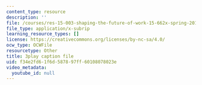 ```yaml
---
content_type: resource
description: ''
file: /courses/res-15-003-shaping-the-future-of-work-15-662x-spring-2016/f34e2fd61f6d587897ff60108078023e_sDnM5fTqXv4.vtt
file_type: application/x-subrip
learning_resource_types: []
license: https://creativecommons.org/licenses/by-nc-sa/4.0/
ocw_type: OCWFile
resourcetype: Other
title: 3play caption file
uid: f34e2fd6-1f6d-5878-97ff-60108078023e
video_metadata:
  youtube_id: null
---
```

